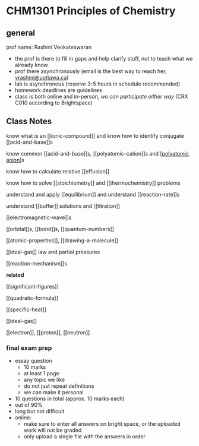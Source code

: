 # CHM1301 Principles of Chemistry

## general

prof name: Rashmi Venkateswaran

- the prof is there to fill in gaps and help clarify stuff, not to teach what we already know
- prof there asynchronously (email is the best way to reach her, vrashmi@uottawa.ca)
- lab is asynchronous (reserve 3-5 hours in schedule recommended)
- homework deadlines are guidelines
- class is both online and in-person, _we can participate either way_ (CRX C010 according to Brightspace)

## Class Notes

know what is an [[ionic-compound]] and know how to identify conjugate [[acid-and-base]]s

know common [[acid-and-base]]s, [[polyatomic-cation]]s and [[polyatomic anion]](Notes%2079775/Polyatomic%200d435.md)s

know how to calculate relative [[effusion]]

know how to solve [[stoichiometry]] and [[thermochemistry]] problems

understand and apply [[equilibrium]] and understand [[reaction-rate]]s

understand [[buffer]] solutions and [[titration]]

[[electromagnetic-wave]]s

[[orbital]]s, [[bond]]s, [[quantum-numbers]]

[[atomic-properties]], [[drawing-a-molecule]]

[[ideal-gas]] law and partial pressures

[[reaction-mechanism]]s

**related**

[[significant-figures]]

[[quadratic-formula]]

[[specific-heat]]

[[ideal-gas]]

[[electron]], [[proton]], [[neutron]]

### final exam prep

- essay question
  - 10 marks
  - at least 1 page
  - any topic we like
  - do not just repeat definitions
  - we can make it personal
- 10 questions in total (approx. 10 marks each)
- out of 90%
- long but not difficult
- online:
  - make sure to enter all answers on bright space, or the uploaded work will not be graded
  - only upload a single file with the answers in order
